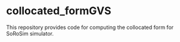 # collocated_formGVS
This repository provides code for computing the collocated form for SoRoSim simulator.
